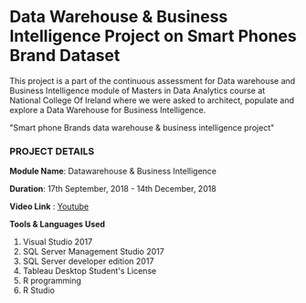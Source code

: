 # Data Warehouse & Business Intelligence Project on Smart Phones Brand Dataset

This project is a part of the continuous assessment for Data warehouse and Business Intelligence module of Masters in Data Analytics course at National College Of Ireland where we were asked to architect, populate and explore a Data Warehouse for Business Intelligence.

"Smart phone Brands data warehouse & business intelligence project"

### PROJECT DETAILS
**Module Name**: Datawarehouse & Business Intelligence

**Duration**: 17th September, 2018 - 14th December, 2018

**Video Link** : [Youtube](https://www.youtube.com/watch?v=SO6IA2XTmvI&feature=youtu.be)

**Tools & Languages Used**
1. Visual Studio 2017
2. SQL Server Management Studio 2017
3. SQL Server developer edition 2017
4. Tableau Desktop Student's License
5. R programming
6. R Studio

